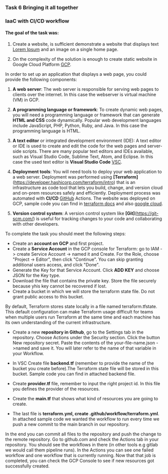 ### Task 6 Bringing it all together
### IaaC with CI/CD workflow

#### The goal of the task was:

1. Create a website, is sufficient demonstrate a website that displays text [Lorem Ipsum](https://loremipsum.io/) and an image on a single home page.

2. On the complexity of the solution is enough to create static website in Google Cloud Platform [GCP](https://cloud.google.com).

In order to set up an application that displays a web page, you could provide the following components:

1. **A web server**: The web server is responsible for serving web pages to clients over the internet. In this case the webserver is virtual machine (VM) in GCP.

2. **A programming language or framework**: To create dynamic web pages, you will need a programming language or framework that can generate **HTML and CSS** code dynamically. Popular web development languages include JavaScript, PHP, Python, Ruby, and Java. In this case the programming language is HTML.

3. **A text editor** or integrated development environment (IDE): A text editor or IDE is used to create and edit the code for the web pages and server-side scripts. There are many popular text editors and IDEs available, such as Visual Studio Code, Sublime Text, Atom, and Eclipse. In this case the used text editor is **Visual Studio Code** [VSC](https://code.visualstudio.com/).

4. **Deployment tools**: You will need tools to deploy your web application to a web server. Deployment was performed using **[Terraform]**(https://developer.hashicorp.com/terraform/intro) that is an infrastructure as code tool that lets you build, change, and version cloud and on-prem resources safely and efficiently. Deployment process was automated with **CI/CD** [GitHub](https://github.com/) Actions. The website was deployed on GCP, sample code you can find in [terraform docs](https://registry.terraform.io/providers/hashicorp/google/latest/docs/resources/storage_bucket) and also [google cloud](https://cloud.google.com/storage/docs/creating-buckets).

5. **Version control system**: A version control system like **[Git]**(https://git-scm.com/) is useful for tracking changes to your code and collaborating with other developers.

To complete the task you should meet the following steps:

* Create an **account on GCP** and first project.
* Create a **Service Account** in the GCP console for Terraform: go to IAM -> create Service Account -> named it and Create. For the Role, choose "Project -> Editor", then click "Continue". You can skip granting additional users access, and click "Done".
* Generate the Key for that Service Account. Click **ADD KEY** and choose JSON for the Key type.
* Download the file that contains the private key. Store the file securely because yhis key cannot be recovered if lost.
* Create a bucket in which we will store the terraform state file. Do not grant public access to this bucket.

By default, Terraform stores state locally in a file named terraform.tfstate. This default configuration can make Terraform usage difficult for teams when multiple users run Terraform at the same time and each machine has its own understanding of the current infrastructure.

* Create a new **repository in Github**, go to the Settings tab in the repository. Choose Actions under the Security section. Click the button New repository secret.
Paste the contents of the your-file-name.json ->named and save it. You will later refer to the name of that variable in your Workflow.

* In VSC Create file **backend.tf** (remember to provide the name of the bucket you create before).The Terraform state file will be stored in this bucket. Sample code you can find in attached backend file.
* Create **provider.tf** file, remember to input the right project id. In this file you defines the provider of the resources.
* Create the **main.tf** that shows what kind of resources you are going to create.
* The last file is **terraform.yml, create .github/workflow/terraform.yml**. In attached sample code we wanted the workflow to run every time we push a new commit to the main branch in our repository.

In the end you can commit all files to the repository and push the change to the remote repository. Go to github.com and check the Actions tab in your repository. You should see the workflows in there (in other tools e.g gitlab we would call them pipeline runs).
In the Actions you can see one failed workflow and one workflow that is currently running. Now that that job is completed, you can check the GCP Console to see if new resources got successfully created.
